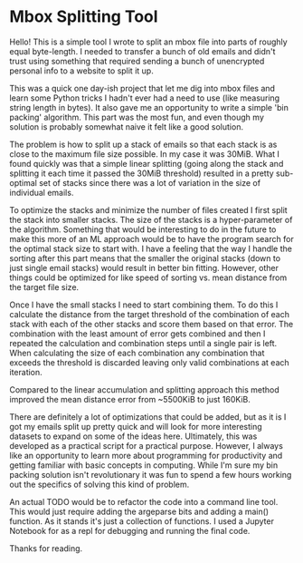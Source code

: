 # Mbox Splitting Tool

Hello! This is a simple tool I wrote to split an mbox file into parts of
roughly equal byte-length. I needed to transfer a bunch of old emails and
didn't trust using something that required sending a bunch of unencrypted
personal info to a website to split it up.

This was a quick one day-ish project that let me dig into mbox files and learn
some Python tricks I hadn't ever had a need to use (like measuring string
length in bytes). It also gave me an opportunity to write a simple 'bin
packing' algorithm. This part was the most fun, and even though my solution is
probably somewhat naive it felt like a good solution.

The problem is how to split up a stack of emails so that each stack is as
close to the maximum file size possible. In my case it was 30MiB. What I found
quickly was that a simple linear splitting (going along the stack and
splitting it each time it passed the 30MiB threshold) resulted in a pretty
sub-optimal set of stacks since there was a lot of variation in the size of
individual emails.

To optimize the stacks and minimize the number of files created I first split
the stack into smaller stacks. The size of the stacks is a hyper-parameter of
the algorithm. Something that would be interesting to do in the future to make
this more of an ML approach would be to have the program search for the optimal stack
size to start with. I have a feeling that the way I handle the sorting after
this part means that the smaller the original stacks (down to just single
email stacks) would result in better bin fitting. However, other things could
be optimized for like speed of sorting vs. mean distance from the target file
size.

Once I have the small stacks I need to start combining them. To do this I
calculate the distance from the target threshold of the combination of each
stack with each of the other stacks and score them based on that error. The
combination with the least amount of error gets combined and then I repeated
the calculation and combination steps until a single pair is left. When
calculating the size of each combination any combination that exceeds the
threshold is discarded leaving only valid combinations at each iteration.

Compared to the linear accumulation and splitting approach this method
improved the mean distance error from ~5500KiB to just 160KiB.

There are definitely a lot of optimizations that could be added, but as it is
I got my emails split up pretty quick and will look for more interesting
datasets to expand on some of the ideas here. Ultimately, this was developed
as a practical script for a practical purpose. However, I always like an
opportunity to learn more about programming for productivity and getting
familiar with basic concepts in computing. While I'm sure my bin packing
solution isn't revolutionary it was fun to spend a few hours working out the
specifics of solving this kind of problem.

An actual TODO would be to refactor the code into a command line tool. This
would just require adding the argeparse bits and adding a main() function. As
it stands it's just a collection of functions. I used a Jupyter Notebook for
as a repl for debugging and running the final code.

Thanks for reading.
